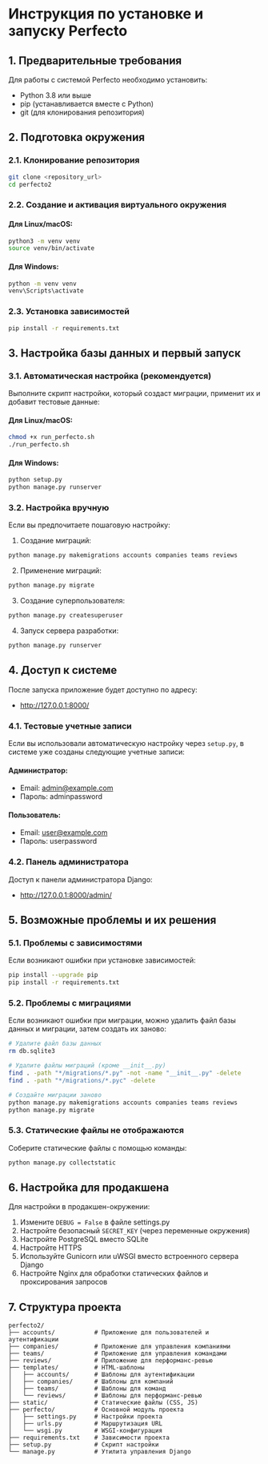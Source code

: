 # Инструкция по установке и запуску Perfecto

## 1. Предварительные требования

Для работы с системой Perfecto необходимо установить:

- Python 3.8 или выше
- pip (устанавливается вместе с Python)
- git (для клонирования репозитория)

## 2. Подготовка окружения

### 2.1. Клонирование репозитория

```bash
git clone <repository_url>
cd perfecto2
```

### 2.2. Создание и активация виртуального окружения

#### Для Linux/macOS:
```bash
python3 -m venv venv
source venv/bin/activate
```

#### Для Windows:
```bash
python -m venv venv
venv\Scripts\activate
```

### 2.3. Установка зависимостей

```bash
pip install -r requirements.txt
```

## 3. Настройка базы данных и первый запуск

### 3.1. Автоматическая настройка (рекомендуется)

Выполните скрипт настройки, который создаст миграции, применит их и добавит тестовые данные:

#### Для Linux/macOS:
```bash
chmod +x run_perfecto.sh
./run_perfecto.sh
```

#### Для Windows:
```bash
python setup.py
python manage.py runserver
```

### 3.2. Настройка вручную

Если вы предпочитаете пошаговую настройку:

1. Создание миграций:
```bash
python manage.py makemigrations accounts companies teams reviews
```

2. Применение миграций:
```bash
python manage.py migrate
```

3. Создание суперпользователя:
```bash
python manage.py createsuperuser
```

4. Запуск сервера разработки:
```bash
python manage.py runserver
```

## 4. Доступ к системе

После запуска приложение будет доступно по адресу:
- http://127.0.0.1:8000/

### 4.1. Тестовые учетные записи

Если вы использовали автоматическую настройку через `setup.py`, в системе уже созданы следующие учетные записи:

#### Администратор:
- Email: admin@example.com
- Пароль: adminpassword

#### Пользователь:
- Email: user@example.com
- Пароль: userpassword

### 4.2. Панель администратора

Доступ к панели администратора Django:
- http://127.0.0.1:8000/admin/

## 5. Возможные проблемы и их решения

### 5.1. Проблемы с зависимостями

Если возникают ошибки при установке зависимостей:
```bash
pip install --upgrade pip
pip install -r requirements.txt
```

### 5.2. Проблемы с миграциями

Если возникают ошибки при миграции, можно удалить файл базы данных и миграции, затем создать их заново:
```bash
# Удалите файл базы данных
rm db.sqlite3

# Удалите файлы миграций (кроме __init__.py)
find . -path "*/migrations/*.py" -not -name "__init__.py" -delete
find . -path "*/migrations/*.pyc" -delete

# Создайте миграции заново
python manage.py makemigrations accounts companies teams reviews
python manage.py migrate
```

### 5.3. Статические файлы не отображаются

Соберите статические файлы с помощью команды:
```bash
python manage.py collectstatic
```

## 6. Настройка для продакшена

Для настройки в продакшен-окружении:

1. Измените `DEBUG = False` в файле settings.py
2. Настройте безопасный `SECRET_KEY` (через переменные окружения)
3. Настройте PostgreSQL вместо SQLite
4. Настройте HTTPS
5. Используйте Gunicorn или uWSGI вместо встроенного сервера Django
6. Настройте Nginx для обработки статических файлов и проксирования запросов

## 7. Структура проекта

```
perfecto2/
├── accounts/           # Приложение для пользователей и аутентификации
├── companies/          # Приложение для управления компаниями
├── teams/              # Приложение для управления командами
├── reviews/            # Приложение для перформанс-ревью
├── templates/          # HTML-шаблоны
│   ├── accounts/       # Шаблоны для аутентификации
│   ├── companies/      # Шаблоны для компаний
│   ├── teams/          # Шаблоны для команд
│   └── reviews/        # Шаблоны для перформанс-ревью
├── static/             # Статические файлы (CSS, JS)
├── perfecto/           # Основной модуль проекта
│   ├── settings.py     # Настройки проекта
│   ├── urls.py         # Маршрутизация URL
│   └── wsgi.py         # WSGI-конфигурация
├── requirements.txt    # Зависимости проекта
├── setup.py            # Скрипт настройки
└── manage.py           # Утилита управления Django
```
